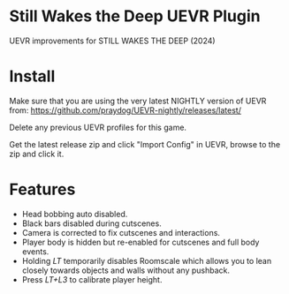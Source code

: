 # Still Wakes the Deep UEVR Plugin
UEVR improvements for STILL WAKES THE DEEP (2024)

# Install
Make sure that you are using the very latest NIGHTLY version of UEVR from: https://github.com/praydog/UEVR-nightly/releases/latest/

Delete any previous UEVR profiles for this game.

Get the latest release zip and click "Import Config" in UEVR, browse to the zip and click it.

# Features
* Head bobbing auto disabled.
* Black bars disabled during cutscenes.
* Camera is corrected to fix cutscenes and interactions.
* Player body is hidden but re-enabled for cutscenes and full body events.
* Holding *LT* temporarily disables Roomscale which allows you to lean closely towards objects and walls without any pushback.
* Press *LT+L3* to calibrate player height.
